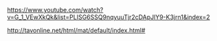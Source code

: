 https://www.youtube.com/watch?v=G_1_VEwXkQk&list=PLISG6SSQ9nqyuuTjr2cDApJlY9-K3jrn1&index=2

http://tavonline.net/html/mat/default/index.html#